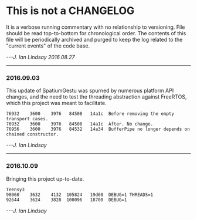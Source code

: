 # This is not a CHANGELOG
It is a verbose running commentary with no relationship to versioning.
File should be read top-to-bottom for chronological order.
The contents of this file will be periodically archived and purged to keep the log related to the "current events" of the code base.

_---J. Ian Lindsay 2016.08.27_

------

### 2016.09.03

This update of SpatiumGestu was spurned by numerous platform API changes, and
  the need to test the threading abstraction against FreeRTOS, which this project
  was meant to facilitate.

    76932    3600    3976   84508   14a1c  Before removing the empty transport cases.
    76932    3600    3976   84508   14a1c  After. No change.
    76956    3600    3976   84532   14a34  BufferPipe no longer depends on chained constructor.

_---J. Ian Lindsay_

------

### 2016.10.09

Bringing this project up-to-date.

    Teensy3
    98060    3632    4132  105824   19d60  DEBUG=1 THREADS=1
    92644    3624    3828  100096   18700  DEBUG=1

_---J. Ian Lindsay_
